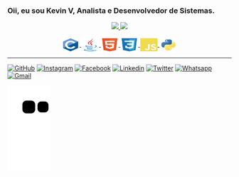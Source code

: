 ### Oii, eu sou Kevin V, Analista e Desenvolvedor de Sistemas.

<div align="center">
  <a href="https://github.com/KevinVill4">
  <img height="160em" src="https://github-readme-stats.vercel.app/api?username=KevinVill4&show_icons=true&theme=dracula&include_all_commits=true&count_private=true"/>
  <img height="160em" src="https://github-readme-stats.vercel.app/api/top-langs/?username=KevinVill4&layout=compact&langs_count=7&theme=dracula"/>
</div>

<div align="center">
  <div style="display: inline_block"><br>
    <img align="center" alt="Kevin-C" height="30" width="40" src="https://raw.githubusercontent.com/devicons/devicon/1119b9f84c0290e0f0b38982099a2bd027a48bf1/icons/c/c-original.svg">
    <img align="center" alt="Kevin-Java" height="30" width="40" src="https://raw.githubusercontent.com/devicons/devicon/1119b9f84c0290e0f0b38982099a2bd027a48bf1/icons/java/java-original.svg"> 
    <img align="center" alt="Kevin-HTML" height="30" width="40" src="https://raw.githubusercontent.com/devicons/devicon/master/icons/html5/html5-original.svg"> 
    <img align="center" alt="Kevin-CSS" height="30" width="40" src="https://raw.githubusercontent.com/devicons/devicon/master/icons/css3/css3-original.svg"> 
    <img align="center" alt="Kevin-Js" height="30" width="40" src="https://raw.githubusercontent.com/devicons/devicon/master/icons/javascript/javascript-plain.svg">
    <img align="center" alt="Kevin-Python" height="30" width="40" src="https://raw.githubusercontent.com/devicons/devicon/master/icons/python/python-original.svg">
  </div>
</div>
  <hr>

[![GitHub](https://img.shields.io/badge/GitHub-100000?style=for-the-badge&logo=github&logoColor=white)](https://github.com/KevinVill4) [![Instagram](https://img.shields.io/badge/Instagram-E4405F?style=for-the-badge&logo=instagram&logoColor=white)](https://www.instagram.com/kevin__villa_/) [![Facebook](https://img.shields.io/badge/Facebook-1877F2?style=for-the-badge&logo=facebook&logoColor=white)](https://www.facebook.com/kevinvilla2002/) [![Linkedin](https://img.shields.io/badge/LinkedIn-0077B5?style=for-the-badge&logo=linkedin&logoColor=white)](https://www.linkedin.com/in/kevin-villa-679483209/) [![Twitter](https://img.shields.io/badge/Twitter-1DA1F2?style=for-the-badge&logo=twitter&logoColor=white)](https://twitter.com/kevin_vill4) [![Whatsapp](https://img.shields.io/badge/WhatsApp-25D366?style=for-the-badge&logo=whatsapp&logoColor=white)](https://contate.me/kevinvill4) [![Gmail](https://img.shields.io/badge/Gmail-D14836?style=for-the-badge&logo=gmail&logoColor=white)](kevinvilla712@gmail.com)


  
  
![snake gif](https://github.com/KevinVill4/KevinVill4/blob/output/github-contribution-grid-snake.svg)
